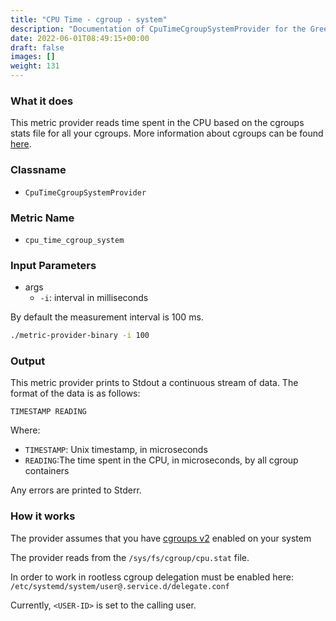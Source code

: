 ```yaml
---
title: "CPU Time - cgroup - system"
description: "Documentation of CpuTimeCgroupSystemProvider for the Green Metrics Tool"
date: 2022-06-01T08:49:15+00:00
draft: false
images: []
weight: 131
---
```


### What it does

This metric provider reads time spent in the CPU based on the cgroups stats file for all your cgroups. More information about cgroups can be found [here](https://www.man7.org/linux/man-pages/man7/cgroups.7.html).

### Classname

- `CpuTimeCgroupSystemProvider`

### Metric Name

- `cpu_time_cgroup_system`

### Input Parameters

- args
  - `-i`: interval in milliseconds

By default the measurement interval is 100 ms.

```bash
./metric-provider-binary -i 100 
```

### Output

This metric provider prints to Stdout a continuous stream of data. The format of the data is as follows:

`TIMESTAMP READING`

Where:

- `TIMESTAMP`: Unix timestamp, in microseconds
- `READING`:The time spent in the CPU, in microseconds, by all cgroup containers

Any errors are printed to Stderr.

### How it works

The provider assumes that you have [cgroups v2](https://www.man7.org/linux/man-pages/man7/cgroups.7.html) enabled on your system

The provider reads from the `/sys/fs/cgroup/cpu.stat` file.

In order to work in rootless cgroup delegation must be enabled here:
`/etc/systemd/system/user@.service.d/delegate.conf`

Currently, `<USER-ID>` is set to the calling user.
